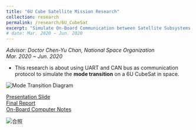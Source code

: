 ```yaml
---
title: "6U Cube Satellite Mission Research"
collection: research
permalink: /research/6U_CubeSat
excerpt: "Simulate On-Board Communication between Satellite Subsystems with UART and CAN Bus.<br/><img src='images/6u.png'>"
# date: Mar. 2020 ~ Jun. 2020
---
```

*Advisor: Doctor Chen-Yu Chan, National Space Organization*  
*Mar. 2020 ~ Jun. 2020*  

* This research is about using UART and CAN bus as communication protocol
to simulate the **mode transition** on a 6U CubeSat in space.


![Mode Transition Diagram](https://drive.google.com/file/d/1cKcrDC3y8cIll-kcG3zWNVPeqUoRK8mn/view?usp=sharing)
<!-- TDOO: PPT & Title Image -->
[Presentation Slide](https://drive.google.com/file/d/1cJK4je1C413WruWMbxSFJXIDcaIjtcXJ/view?usp=sharing)    
[Final Report](https://drive.google.com/file/d/1ENbyTU1UpFyUr7-gNUbFczne6LiY5tIn/view?usp=sharing)  
[On-Board Computer Notes](https://hackmd.io/@GoroYeh56/6U_FinalProject_OBC)  

![合照](https://drive.google.com/file/d/1NgcGYZPahdofEth1rUd_hdBvs5QbQZlw/view?usp=sharing)

<!-- [Download paper here](http://academicpages.github.io/files/paper2.pdf) -->

<!-- Recommended citation: Goro Yeh, You. (2010). "Paper Title Number 2." <i>Journal 1</i>. 1(2). -->